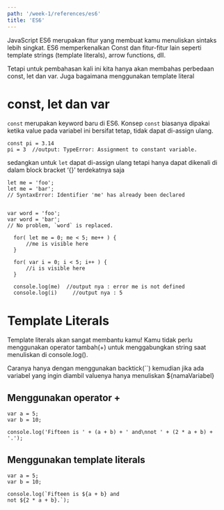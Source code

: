 ```yaml
---
path: '/week-1/references/es6'
title: 'ES6'
---
```


JavaScript ES6 merupakan fitur yang membuat kamu menuliskan sintaks lebih singkat. ES6 memperkenalkan Const dan fitur-fitur lain seperti template strings (template literals), arrow functions, dll.

Tetapi untuk pembahasan kali ini kita hanya akan membahas perbedaan const, let dan var. Juga bagaimana menggunakan template literal

# const, let dan var

`const` merupakan keyword baru di ES6. Konsep `const` biasanya dipakai ketika value pada variabel ini bersifat tetap, tidak dapat di-assign ulang.

```
const pi = 3.14
pi = 3  //output: TypeError: Assignment to constant variable.
```

sedangkan untuk `let` dapat di-assign ulang tetapi hanya dapat dikenali di dalam block bracket ‘{}’ terdekatnya saja

```
let me = 'foo';
let me = 'bar';
// SyntaxError: Identifier 'me' has already been declared


var word = 'foo';
var word = 'bar';
// No problem, `word` is replaced.
```

```
  for( let me = 0; me < 5; me++ ) {
      //me is visible here
  }

  for( var i = 0; i < 5; i++ ) {
      //i is visible here
  }

  console.log(me)  //output nya : error me is not defined
  console.log(i) 	 //output nya : 5

```

# Template Literals

Template literals akan sangat membantu kamu! Kamu tidak perlu menggunakan operator tambah(+) untuk menggabungkan string saat menuliskan di console.log().

Caranya hanya dengan menggunakan backtick(``) kemudian jika ada variabel yang ingin diambil valuenya hanya menuliskan \${namaVariabel}

## Menggunakan operator +

```
var a = 5;
var b = 10;

console.log('Fifteen is ' + (a + b) + ' and\nnot ' + (2 * a + b) + '.');
```

## Menggunakan template literals

```
var a = 5;
var b = 10;

console.log(`Fifteen is ${a + b} and
not ${2 * a + b}.`);
```
